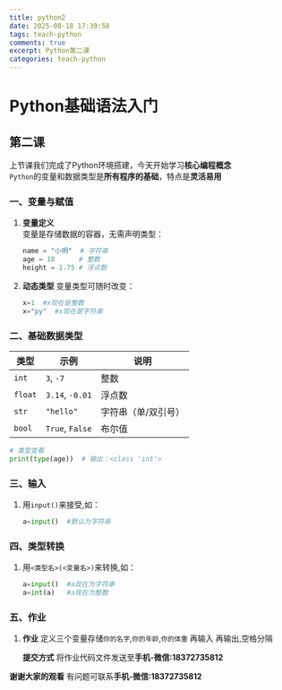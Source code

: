 ```yaml
---
title: python2
date: 2025-08-18 17:39:58
tags: teach-python
comments: true
excerpt: Python第二课
categories: teach-python
---
```

# Python基础语法入门

## 第二课

上节课我们完成了Python环境搭建，今天开始学习**核心编程概念**  
`Python`的变量和数据类型是**所有程序的基础**，特点是**灵活易用**

### 一、变量与赋值

1. **变量定义**  
   变量是存储数据的容器，无需声明类型：  
   ```py
   name = "小明"  # 字符串
   age = 18      # 整数
   height = 1.75 # 浮点数 
   ```
2. **动态类型**
   变量类型可随时改变：
   ```py
   x=1  #x现在是整数
   x="py"  #x现在是字符串
   ```
   
### 二、基础数据类型

| 类型      | 示例              | 说明                |
|-----------|-------------------|---------------------|
| `int`     | `3`, `-7`         | 整数                |
| `float`   | `3.14`, `-0.01`   | 浮点数              |
| `str`     | `"hello"`         | 字符串（单/双引号） |
| `bool`    | `True`, `False`   | 布尔值              |

```py
# 类型查看
print(type(age))  # 输出：<class 'int'>
```

### 三、输入

1. 用`input()`来接受,如：
   ```py
   a=input()  #默认为字符串
   ```
   
### 四、类型转换

1. 用`<类型名>(<变量名>)`来转换,如：
   ```py
   a=input()  #a现在为字符串
   a=int(a)   #a现在为整数
   ```
   
### 五、作业
1. **作业**
   定义三个变量存储`你的名字`,`你的年龄`,`你的体重`
   再输入
   再输出,空格分隔
   
   **提交方式**
   将作业代码文件发送至**手机-微信:18372735812**
   
**谢谢大家的观看**
有问题可联系**手机-微信:18372735812**
   
   